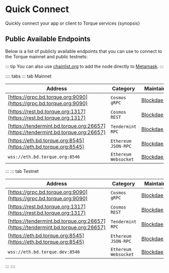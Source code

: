 <!--
order: 2
-->

# Quick Connect

Quickly connect your app or client to Torque services {synopsis}

## Public Available Endpoints

Below is a list of publicly available endpoints that you can use to connect to the Torque mainnet and
public testnets:

::: tip
You can also use [chainlist.org](https://chainlist.org/) to add the node directly to [Metamask](./../users/wallets/metamask#automatic-import).
:::

:::: tabs
::: tab Mainnet

| Address                                                                        | Category               | Maintainer                              |
| ------------------------------------------------------------------------------ | ---------------------- | --------------------------------------- |
| [https://grpc.bd.torque.org:9090](https://grpc.bd.torque.org:9090)               | `Cosmos` `gRPC`        | [Blockdaemon](https://blockdaemon.com/) |
| [https://rest.bd.torque.org:1317](https://rest.bd.torque.org:1317)               | `Cosmos` `REST`        | [Blockdaemon](https://blockdaemon.com/) |
| [https://tendermint.bd.torque.org:26657](https://tendermint.bd.torque.org:26657) | `Tendermint` `RPC`     | [Blockdaemon](https://blockdaemon.com/) |
| [https://eth.bd.torque.org:8545](https://eth.bd.torque.org:8545)                 | `Ethereum` `JSON-RPC`  | [Blockdaemon](https://blockdaemon.com/) |
| `wss://eth.bd.torque.org:8546`                                                  | `Ethereum` `Websocket` | [Blockdaemon](https://blockdaemon.com/) |
:::
::: tab Testnet

| Address                                                                        | Category               | Maintainer                              |
| ------------------------------------------------------------------------------ | ---------------------- | --------------------------------------- |
| [https://grpc.bd.torque.org:9090](https://grpc.bd.torque.org:9090)               | `Cosmos` `gRPC`        | [Blockdaemon](https://blockdaemon.com/) |
| [https://rest.bd.torque.org:1317](https://rest.bd.torque.org:1317)               | `Cosmos` `REST`        | [Blockdaemon](https://blockdaemon.com/) |
| [https://tendermint.bd.torque.org:26657](https://tendermint.bd.torque.org:26657) | `Tendermint` `RPC`     | [Blockdaemon](https://blockdaemon.com/) |
| [https://eth.bd.torque.org:8545](https://eth.bd.torque.org:8545)                 | `Ethereum` `JSON-RPC`  | [Blockdaemon](https://blockdaemon.com/) |
| `wss://eth.bd.torque.dev:8546`                                                  | `Ethereum` `Websocket` | [Blockdaemon](https://blockdaemon.com/) |
:::
::::
